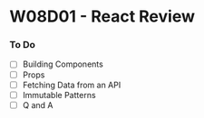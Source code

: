 # W08D01 - React Review

### To Do
- [ ] Building Components
- [ ] Props
- [ ] Fetching Data from an API
- [ ] Immutable Patterns
- [ ] Q and A
